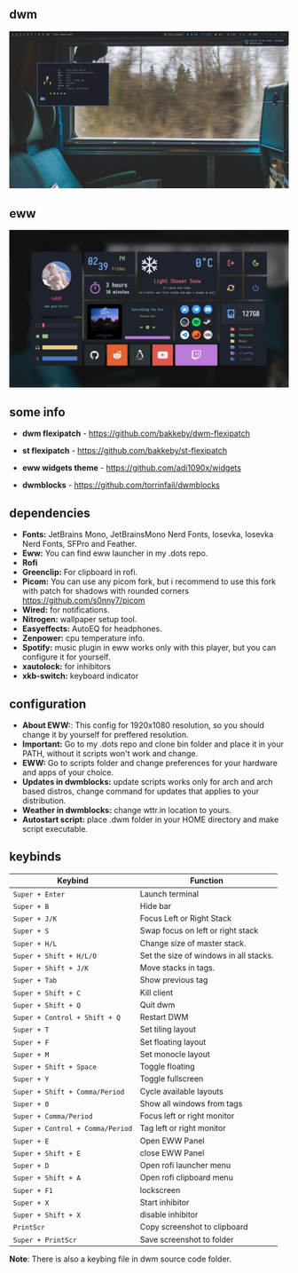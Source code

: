 ## dwm

<img src='screens/dwm.png'>

## eww

<img src='screens/eww.png'>

## some info

- **dwm flexipatch** - https://github.com/bakkeby/dwm-flexipatch

- **st flexipatch** - https://github.com/bakkeby/st-flexipatch

- **eww widgets theme** - https://github.com/adi1090x/widgets

- **dwmblocks** - https://github.com/torrinfail/dwmblocks

## dependencies

- **Fonts:** JetBrains Mono, JetBrainsMono Nerd Fonts, Iosevka, Iosevka Nerd Fonts, SFPro and Feather.
- **Eww:** You can find eww launcher in my .dots repo.
- **Rofi**
- **Greenclip:** For clipboard in rofi.
- **Picom:** You can use any picom fork, but i recommend to use this fork with patch for shadows with rounded corners https://github.com/s0nny7/picom
- **Wired:** for notifications.
- **Nitrogen:** wallpaper setup tool.
- **Easyeffects:** AutoEQ for headphones.
- **Zenpower:** cpu temperature info.
- **Spotify:** music plugin in eww works only with this player, but you can configure it for yourself.
- **xautolock:** for inhibitors
- **xkb-switch:** keyboard indicator

## configuration

- **About EWW:**: This config for 1920x1080 resolution, so you should change it by yourself for preffered resolution.
- **Important:** Go to my .dots repo and clone bin folder and place it in your PATH, without it scripts won't work and change.  
- **EWW:** Go to scripts folder and change preferences for your hardware and apps of your choice.
- **Updates in dwmblocks:** update scripts works only for arch and arch based distros, change command for updates that applies to your distribution.
- **Weather in dwmblocks:** change wttr.in location to yours.
- **Autostart script:** place .dwm folder in your HOME directory and make script executable.

## keybinds

|              Keybind            |                 Function                 |
| ------------------------------- | ---------------------------------------- |
| `Super + Enter`                 | Launch terminal                          |
| `Super + B`                     | Hide bar                                 |
| `Super + J/K`                   | Focus Left or Right Stack                |
| `Super + S`                     | Swap focus on left or right stack        |
| `Super + H/L`                   | Change size of master stack.             |
| `Super + Shift + H/L/O`         | Set the size of windows in all stacks.   |
| `Super + Shift + J/K`           | Move stacks in tags.                     |
| `Super + Tab`                   | Show previous tag                        |
| `Super + Shift + C`             | Kill client                              |
| `Super + Shift + Q`             | Quit dwm                                 |
| `Super + Control + Shift + Q`   | Restart DWM                              |
| `Super + T`                     | Set tiling layout                        |
| `Super + F`                     | Set floating layout                      |
| `Super + M`                     | Set monocle layout                       |
| `Super + Shift + Space`         | Toggle floating                          |
| `Super + Y`                     | Toggle fullscreen                        |
| `Super + Shift + Comma/Period`  | Cycle available layouts                  |
| `Super + 0`                     | Show all windows from tags               |
| `Super + Comma/Period`          | Focus left or right monitor              |
| `Super + Control + Comma/Period`| Tag left or right monitor                |
| `Super + E`                     | Open EWW Panel                           |
| `Super + Shift + E`             | close EWW Panel                          |
| `Super + D`                     | Open rofi launcher menu                  |
| `Super + Shift + A`             | Open rofi clipboard menu                 |
| `Super + F1`                    | lockscreen                               |
| `Super + X`                     | Start inhibitor                          |
| `Super + Shift + X`             | disable inhibitor                        |
| `PrintScr`                      | Copy screenshot to clipboard             |
| `Super + PrintScr`              | Save screenshot to folder                |

**Note**: There is also a keybing file in dwm source code folder.
